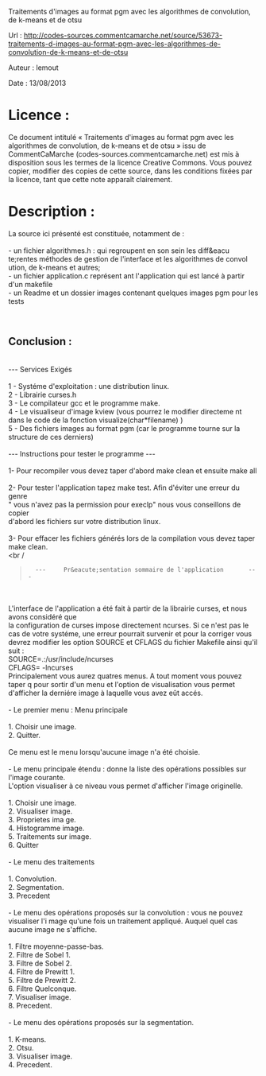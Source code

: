 Traitements d'images au format pgm avec les algorithmes de convolution, de k-means et de otsu

Url     : http://codes-sources.commentcamarche.net/source/53673-traitements-d-images-au-format-pgm-avec-les-algorithmes-de-convolution-de-k-means-et-de-otsu

Auteur  : lemout

Date    : 13/08/2013

Licence :
=========

Ce document intitulé « Traitements d'images au format pgm avec les algorithmes de convolution, de k-means et de otsu » issu de CommentCaMarche
(codes-sources.commentcamarche.net) est mis à disposition sous les termes de
la licence Creative Commons. Vous pouvez copier, modifier des copies de cette
source, dans les conditions fixées par la licence, tant que cette note
apparaît clairement.

Description :
=============

La source ici pr&eacute;sent&eacute; est constitu&eacute;e, notamment de :
<br/>
<br/> - un fichier algorithmes.h : qui regroupent en son sein les diff&eacu
te;rentes m&eacute;thodes de gestion de l'interface et les algorithmes de convol
ution, de k-means et autres;
<br/> - un fichier application.c repr&eacute;sent
ant l'application qui est lanc&eacute; &agrave; partir d'un makefile
<br/> - un Readme et un dossier images contenant quelques images pgm pour les tests
<br/>

<br/><a name='conclusion'></a><h2> Conclusion : </h2>

<br />---		Services Exig&eacute;s
<br />
<br />1 - Syst&eacute;me d'exploitation : une distribution linux.
<br />2 - Librairie curses.h
<br />3 - Le compilateur gcc et le programme make.
<br />4 - Le visualiseur d'image kview (vous pourrez le modifier directeme
nt dans le code de la fonction visualize(char*filename) )
<br />5 - Des fichiers images au format pgm (car le programme tourne sur la structure de ces derniers)
<br />
<br />		---		 Instructions pour tester le programme		---
<br />
<br/>1- Pour recompiler vous devez taper d'abord make clean et ensuite make all
<br />
<br />2- Pour tester l'application tapez make test. Afin d'&eacute;viter 
une erreur du genre 
<br />   &quot; vous n'avez pas la permission pour execlp&quot; nous vous conseillons de copier 
<br />   d'abord les fichiers sur votre distribution linux.
<br />
<br />3- Pour effacer les fichiers g&eacute;n&eacute;r&eacute;s lors de la compilation vous devez taper make clean.
<br />
<br /
>		---		Pr&eacute;sentation sommaire de l'application		---
<br />
<br />L'interface de l'application a &eacute;t&eacute; fait &agrave; partir de la librairie 
curses, et nous avons consid&eacute;r&eacute; que 
<br />la configuration de curses impose directement ncurses. Si ce n'est pas le cas de votre syst&eacute;me,
 une erreur pourrait survenir et pour la corriger vous devrez modifier les option SOURCE et CFLAGS du fichier Makefile ainsi qu'il suit : 
<br />
	SOURCE=.:/usr/include/ncurses
<br />	CFLAGS= -lncurses
<br />Principalement vous aurez quatres menus. A tout moment vous pouvez taper q pour sortir d'un menu
 et l'option de visualisation vous permet d'afficher la derni&eacute;re image &agrave; laquelle vous avez e&ucirc;t acc&eacute;s.
<br />
<br />- Le premier menu : Menu principale
<br />
<br /> 	1. Choisir une image.
<br />	2. Quitter.
<br />
<br />   Ce menu est le menu lorsqu'aucune image n'a &eacute;t&eacute; choisie.
<br />
<br />- Le menu principale &eacute;tendu : donne la liste des op&eacute;rations possibles sur l'image courante.
<br />  L'option visualiser &agrave; ce niveau vous permet d'afficher l'image originelle.
<br />
<br
 />	1. Choisir une image.
<br />	2. Visualiser image.
<br />	3. Proprietes ima
ge.
<br />	4. Histogramme image.
<br />	5. Traitements sur image.
<br />	6. Quitter
<br />
<br />- Le menu des traitements
<br />
<br />	1. Convolution.
<br />	2. Segmentation.
<br />	3. Precedent
<br />
<br />- Le menu des op&eacute;rations propos&eacute;s sur la convolution :  vous ne pouvez visualiser l'i
mage qu'une fois un traitement appliqu&eacute;. Auquel quel cas aucune image ne s'affiche.
<br />
<br />	1. Filtre moyenne-passe-bas.
<br />	2. Filtre de Sobel 1.
<br />	3. Filtre de Sobel 2.
<br />	4. Filtre de Prewitt 1.
<br />	5. Filtre de Prewitt 2.
<br />	6. Filtre Quelconque.
<br />	7. Visualiser image.
<br />	8. Precedent.
<br />
<br />- Le menu des op&eacute;rations propos&eacute;s sur la segmentation.
<br />
<br />	1. K-means.
<br />	2. Otsu.
<br />	3. Visualiser image.
<br />	4. Precedent.

